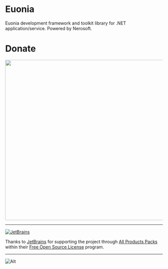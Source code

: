 # Euonia
Euonia development framework and toolkit library for .NET application/service. Powered by Nerosoft.

# Donate
<img alt="" title="donate" width="512" src="https://github.com/realzhaorong/oss/blob/master/donate.png" /> 

---

[![JetBrains](https://resources.jetbrains.com/storage/products/company/brand/logos/jb_beam.svg)](https://www.jetbrains.com/)

Thanks to [JetBrains](https://www.jetbrains.com/) for supporting the project through [All Products Packs](https://www.jetbrains.com/products.html) within their [Free Open Source License](https://www.jetbrains.com/community/opensource) program.

---
![Alt](https://repobeats.axiom.co/api/embed/5dc93c910fbd2dc550495a9325f7bcd0235a6082.svg "Repobeats analytics image")
